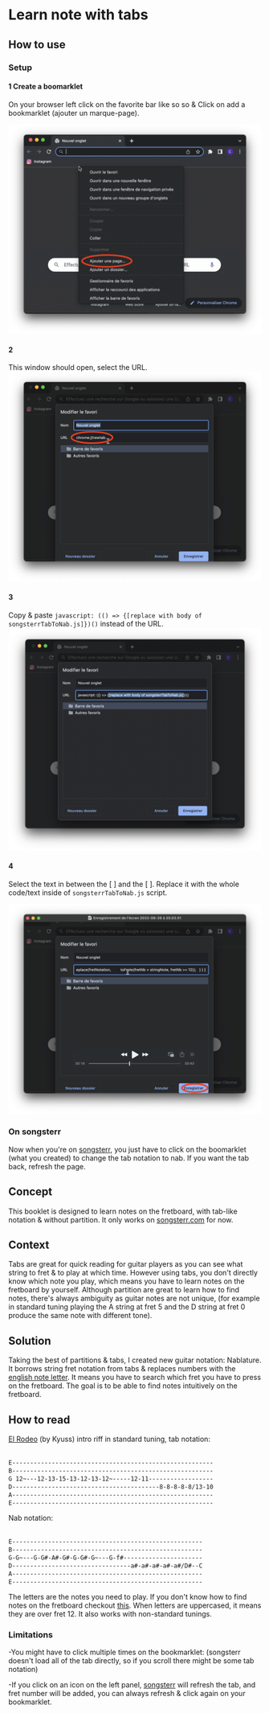 # Learn note with tabs
## How to use
### Setup
####  1 Create a boomarklet
On your browser left click on the favorite bar like so so & Click on add a bookmarklet (ajouter un marque-page).

![2.png](tutorial/gchrome/2.png "2.png")
#### 2 
This window should open, select the URL.
![3.png](tutorial/gchrome/3.png)

#### 3
Copy & paste `javascript: (() => {[replace with body of songsterrTabToNab.js]})()` instead of the URL.
![4.png](tutorial/gchrome/4.png)

#### 4
Select the text in between the [ ] and the [ ]. Replace it with the whole code/text inside of `songsterrTabToNab.js` script.

![5.png](tutorial/gchrome/5.png)

### On songsterr
Now when you're on [songsterr](songsterr.com), you just have to click on the boomarklet  (what you created) to change the tab notation to nab. If you want the tab back, refresh the page.

## Concept
This booklet is designed to learn notes on the fretboard, with tab-like notation & without partition. It only works on [songsterr.com](https://www.songsterr.com/) for now.
## Context
Tabs are great for quick reading for guitar players as you can see what string to fret & to play at which time. However using tabs, you don't directly know which note you play, which means you have to learn notes on the fretboard by yourself.
Although partition are great to learn how to find notes, there's always ambiguity as guitar notes are not unique, (for example in standard tuning playing the A string at fret 5 and the D string at fret 0 produce the same note with different tone).
## Solution
Taking the best of partitions & tabs, I created new guitar notation: Nablature. 
It borrows string fret notation from tabs & replaces numbers with the [english note letter](https://en.wikipedia.org/wiki/Key_signature_names_and_translations). It means you have to search which fret you have to press on the fretboard. The goal is to be able to find notes intuitively on the fretboard.
## How to read
[El Rodeo](https://www.songsterr.com/a/wsa/kyuss-el-rodeo-tab-s11254) (by Kyuss) intro riff in standard tuning, tab notation:
```

E--------------------------------------------------------
B--------------------------------------------------------
G 12~---12-13-15-13-12-13-12~-----12-11------------------ 
D-----------------------------------------8-8-8-8-8/13-10
A--------------------------------------------------------
E--------------------------------------------------------
```
Nab notation:
```

E-----------------------------------------------------
B-----------------------------------------------------
G-G~---G-G#-A#-G#-G-G#-G~---G-f#----------------------
D---------------------------------a#-a#-a#-a#-a#/D#--C
A-----------------------------------------------------
E-----------------------------------------------------
```
The letters are the notes you need to play. If you don't know how to find notes on the fretboard checkout [this](https://www.guitar-chord.org/fretboard.html).
When letters are uppercased, it means they are over fret 12.
It also works with non-standard tunings.

### Limitations
-You might have to click multiple times on the bookmarklet: (songsterr doesn't load all of the tab directly, so if you scroll there might be some tab notation)

-If you click on an icon on the left panel, [songsterr](songsterr.com) will refresh the tab, and fret number will be added, you can always refresh & click again on your bookmarklet.
